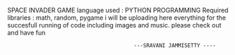 SPACE INVADER GAME 
language used : PYTHON PROGRAMMING 
Required libraries : math, random, pygame 
i will be uploading here everything for the succesfull running of code including images and music.
please check out and have fun 


                                            ---SRAVANI JAMMISETTY ----

